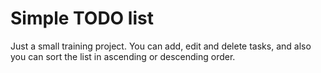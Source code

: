 # Simple TODO list

Just a small training project. You can add, edit and delete tasks, and also you can sort the list in ascending or descending order.

